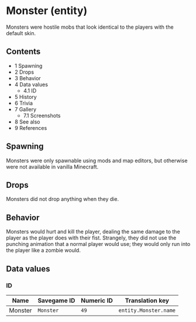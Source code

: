 # Monster (entity)
Monsters were hostile mobs that look identical to the players with the default skin.

## Contents
- 1 Spawning
- 2 Drops
- 3 Behavior
- 4 Data values
	- 4.1 ID
- 5 History
- 6 Trivia
- 7 Gallery
	- 7.1 Screenshots
- 8 See also
- 9 References

## Spawning
Monsters were only spawnable using mods and map editors, but otherwise were not available in vanilla Minecraft.

## Drops
Monsters did not drop anything when they die.

## Behavior
Monsters would hurt and kill the player, dealing the same damage to the player as the player does with their fist. Strangely, they did not use the punching animation that a normal player would use; they would only run into the player like a zombie would.

## Data values
### ID
| Name    | Savegame ID | Numeric ID | Translation key       |
|---------|-------------|------------|-----------------------|
| Monster | `Monster`   | `49`       | `entity.Monster.name` |


